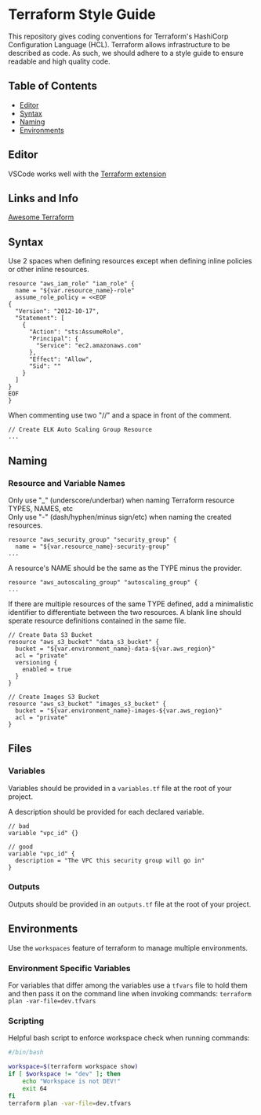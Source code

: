 # Terraform Style Guide

This repository gives coding conventions for Terraform's HashiCorp Configuration Language (HCL). Terraform allows infrastructure to be described as code. As such, we should adhere to a style guide to ensure readable and high quality code.

## Table of Contents

* [Editor](#editor)
* [Syntax](#syntax)
* [Naming](#naming)
* [Environments](#environments)

## Editor

VSCode works well with the [Terraform extension](https://github.com/mauve/vscode-terraform)

## Links and Info

[Awesome Terraform](https://github.com/shuaibiyy/awesome-terraform)

## Syntax

Use 2 spaces when defining resources except when defining inline policies or other inline resources.

```
resource "aws_iam_role" "iam_role" {
  name = "${var.resource_name}-role"
  assume_role_policy = <<EOF
{
  "Version": "2012-10-17",
  "Statement": [
    {
      "Action": "sts:AssumeRole",
      "Principal": {
        "Service": "ec2.amazonaws.com"
      },
      "Effect": "Allow",
      "Sid": ""
    }
  ]
}
EOF
}
```


When commenting use two "//" and a space in front of the comment.

```
// Create ELK Auto Scaling Group Resource
...
```

## Naming

### Resource and Variable Names

Only use "\_" (underscore/underbar) when naming Terraform resource TYPES, NAMES, etc  
Only use "-" (dash/hyphen/minus sign/etc) when naming the created resources.

```
resource "aws_security_group" "security_group" {
  name = "${var.resource_name}-security-group"
...
```

A resource's NAME should be the same as the TYPE minus the provider.

```
resource "aws_autoscaling_group" "autoscaling_group" {
...
```

If there are multiple resources of the same TYPE defined, add a minimalistic identifier to differentiate between the two resources. A blank line should sperate resource definitions contained in the same file.

```
// Create Data S3 Bucket
resource "aws_s3_bucket" "data_s3_bucket" {
  bucket = "${var.environment_name}-data-${var.aws_region}"
  acl = "private"
  versioning {
    enabled = true
  }
}

// Create Images S3 Bucket
resource "aws_s3_bucket" "images_s3_bucket" {
  bucket = "${var.environment_name}-images-${var.aws_region}"
  acl = "private"
}
```

## Files

### Variables

Variables should be provided in a `variables.tf` file at the root of your project.

A description should be provided for each declared variable.

```hcl
// bad
variable "vpc_id" {}

// good
variable "vpc_id" {
  description = "The VPC this security group will go in"
}
```

### Outputs

Outputs should be provided in an `outputs.tf` file at the root of your project.

## Environments

Use the `workspaces` feature of terraform to manage multiple environments.

### Environment Specific Variables

For variables that differ among the variables use a `tfvars` file to hold them and then pass it on the command line when invoking commands: `terraform plan -var-file=dev.tfvars`

### Scripting

Helpful bash script to enforce workspace check when running commands:

```bash
#/bin/bash

workspace=$(terraform workspace show)
if [ $workspace != "dev" ]; then
    echo "Workspace is not DEV!"
    exit 64
fi
terraform plan -var-file=dev.tfvars
```